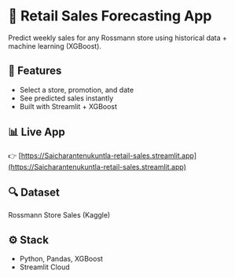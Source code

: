 # 🛒 Retail Sales Forecasting App

Predict weekly sales for any Rossmann store using historical data + machine learning (XGBoost).

## 🚀 Features
- Select a store, promotion, and date
- See predicted sales instantly
- Built with Streamlit + XGBoost

## 📊 Live App
👉 [https://Saicharantenukuntla-retail-sales.streamlit.app](https://Saicharantenukuntla-retail-sales.streamlit.app)

## 🔍 Dataset
Rossmann Store Sales (Kaggle)

## ⚙️ Stack
- Python, Pandas, XGBoost
- Streamlit Cloud
